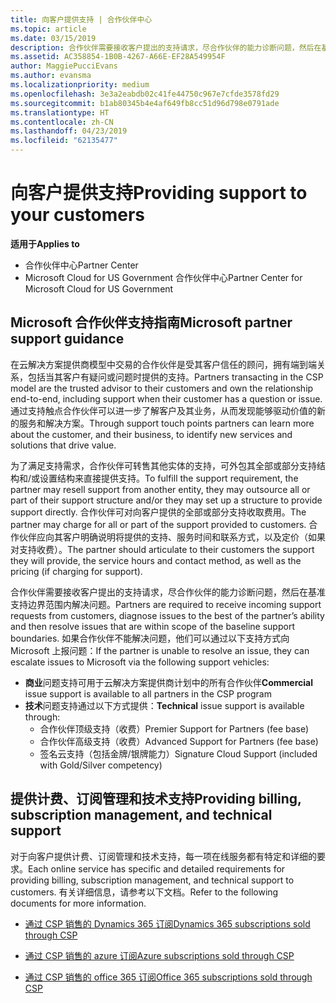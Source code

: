 ```yaml
---
title: 向客户提供支持 | 合作伙伴中心
ms.topic: article
ms.date: 03/15/2019
description: 合作伙伴需要接收客户提出的支持请求，尽合作伙伴的能力诊断问题，然后在基准支持边界范围内解决问题。
ms.assetid: AC358854-1B0B-4267-A66E-EF28A549954F
author: MaggiePucciEvans
ms.author: evansma
ms.localizationpriority: medium
ms.openlocfilehash: 3e3a2eabdb02c41fe44750c967e7cfde3578fd29
ms.sourcegitcommit: b1ab80345b4e4af649fb8cc51d96d798e0791ade
ms.translationtype: HT
ms.contentlocale: zh-CN
ms.lasthandoff: 04/23/2019
ms.locfileid: "62135477"
---
```

# <a name="providing-support-to-your-customers"></a><span data-ttu-id="36b0e-103">向客户提供支持</span><span class="sxs-lookup"><span data-stu-id="36b0e-103">Providing support to your customers</span></span>

<span data-ttu-id="36b0e-104">**适用于**</span><span class="sxs-lookup"><span data-stu-id="36b0e-104">**Applies to**</span></span>

-  <span data-ttu-id="36b0e-105">合作伙伴中心</span><span class="sxs-lookup"><span data-stu-id="36b0e-105">Partner Center</span></span>
-  <span data-ttu-id="36b0e-106">Microsoft Cloud for US Government 合作伙伴中心</span><span class="sxs-lookup"><span data-stu-id="36b0e-106">Partner Center for Microsoft Cloud for US Government</span></span>


## <a name="microsoft-partner-support-guidance"></a><span data-ttu-id="36b0e-107">Microsoft 合作伙伴支持指南</span><span class="sxs-lookup"><span data-stu-id="36b0e-107">Microsoft partner support guidance</span></span>

<span data-ttu-id="36b0e-108">在云解决方案提供商模型中交易的合作伙伴是受其客户信任的顾问，拥有端到端关系，包括当其客户有疑问或问题时提供的支持。</span><span class="sxs-lookup"><span data-stu-id="36b0e-108">Partners transacting in the CSP model are the trusted advisor to their customers and own the relationship end-to-end, including support when their customer has a question or issue.</span></span> <span data-ttu-id="36b0e-109">通过支持触点合作伙伴可以进一步了解客户及其业务，从而发现能够驱动价值的新的服务和解决方案。</span><span class="sxs-lookup"><span data-stu-id="36b0e-109">Through support touch points partners can learn more about the customer, and their business, to identify new services and solutions that drive value.</span></span>

<span data-ttu-id="36b0e-110">为了满足支持需求，合作伙伴可转售其他实体的支持，可外包其全部或部分支持结构和/或设置结构来直接提供支持。</span><span class="sxs-lookup"><span data-stu-id="36b0e-110">To fulfill the support requirement, the partner may resell support from another entity, they may outsource all or part of their support structure and/or they may set up a structure to provide support directly.</span></span>  <span data-ttu-id="36b0e-111">合作伙伴可对向客户提供的全部或部分支持收取费用。</span><span class="sxs-lookup"><span data-stu-id="36b0e-111">The partner may charge for all or part of the support provided to customers.</span></span> <span data-ttu-id="36b0e-112">合作伙伴应向其客户明确说明将提供的支持、服务时间和联系方式，以及定价（如果对支持收费）。</span><span class="sxs-lookup"><span data-stu-id="36b0e-112">The partner should articulate to their customers the support they will provide, the service hours and contact method, as well as the pricing (if charging for support).</span></span> 

<span data-ttu-id="36b0e-113">合作伙伴需要接收客户提出的支持请求，尽合作伙伴的能力诊断问题，然后在基准支持边界范围内解决问题。</span><span class="sxs-lookup"><span data-stu-id="36b0e-113">Partners are required to receive incoming support requests from customers, diagnose issues to the best of the partner’s ability and then resolve issues that are within scope of the baseline support boundaries.</span></span> <span data-ttu-id="36b0e-114">如果合作伙伴不能解决问题，他们可以通过以下支持方式向 Microsoft 上报问题：</span><span class="sxs-lookup"><span data-stu-id="36b0e-114">If the partner is unable to resolve an issue, they can escalate issues to Microsoft via the following support vehicles:</span></span>

- <span data-ttu-id="36b0e-115">**商业**问题支持可用于云解决方案提供商计划中的所有合作伙伴</span><span class="sxs-lookup"><span data-stu-id="36b0e-115">**Commercial** issue support is available to all partners in the CSP program</span></span>
-   <span data-ttu-id="36b0e-116">**技术**问题支持通过以下方式提供：</span><span class="sxs-lookup"><span data-stu-id="36b0e-116">**Technical** issue support is available through:</span></span>
    -   <span data-ttu-id="36b0e-117">合作伙伴顶级支持（收费）</span><span class="sxs-lookup"><span data-stu-id="36b0e-117">Premier Support for Partners (fee base)</span></span>
    -   <span data-ttu-id="36b0e-118">合作伙伴高级支持（收费）</span><span class="sxs-lookup"><span data-stu-id="36b0e-118">Advanced Support for Partners (fee base)</span></span>
    -   <span data-ttu-id="36b0e-119">签名云支持（包括金牌/银牌能力）</span><span class="sxs-lookup"><span data-stu-id="36b0e-119">Signature Cloud Support (included with Gold/Silver competency)</span></span>

## <a name="providing-billing-subscription-management-and-technical-support"></a><span data-ttu-id="36b0e-120">提供计费、订阅管理和技术支持</span><span class="sxs-lookup"><span data-stu-id="36b0e-120">Providing billing, subscription management, and technical support</span></span> 

<span data-ttu-id="36b0e-121">对于向客户提供计费、订阅管理和技术支持，每一项在线服务都有特定和详细的要求。</span><span class="sxs-lookup"><span data-stu-id="36b0e-121">Each online service has specific and detailed requirements for providing billing, subscription management, and technical support to customers.</span></span> <span data-ttu-id="36b0e-122">有关详细信息，请参考以下文档。</span><span class="sxs-lookup"><span data-stu-id="36b0e-122">Refer to the following documents for more information.</span></span>

-   [<span data-ttu-id="36b0e-123">通过 CSP 销售的 Dynamics 365 订阅</span><span class="sxs-lookup"><span data-stu-id="36b0e-123">Dynamics 365 subscriptions sold through CSP</span></span>](https://www.microsoftpartnercommunity.com/t5/CSP/Microsoft-Partner-Support-Guidance/m-p/5262#M30)

-   [<span data-ttu-id="36b0e-124">通过 CSP 销售的 azure 订阅</span><span class="sxs-lookup"><span data-stu-id="36b0e-124">Azure subscriptions sold through CSP</span></span>](https://www.microsoftpartnercommunity.com/t5/CSP/Microsoft-Partner-Support-Guidance/m-p/5263#M31)

-   [<span data-ttu-id="36b0e-125">通过 CSP 销售的 office 365 订阅</span><span class="sxs-lookup"><span data-stu-id="36b0e-125">Office 365 subscriptions sold through CSP</span></span>](https://www.microsoftpartnercommunity.com/t5/CSP/Microsoft-Partner-Support-Guidance/m-p/5264#M32)



 

 



